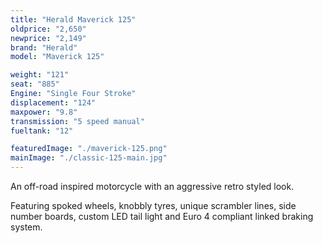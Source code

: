 ```yaml
---
title: "Herald Maverick 125"
oldprice: "2,650"
newprice: "2,149"
brand: "Herald"
model: "Maverick 125"

weight: "121"
seat: "885"
Engine: "Single Four Stroke"
displacement: "124"
maxpower: "9.8"
transmission: "5 speed manual"
fueltank: "12"

featuredImage: "./maverick-125.png"
mainImage: "./classic-125-main.jpg"
---
```


An off-road inspired motorcycle with an aggressive retro styled look.

Featuring spoked wheels, knobbly tyres, unique scrambler lines, side number boards, custom LED tail light and Euro 4 compliant linked braking system.